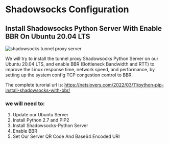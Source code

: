# Shadowsocks Configuration
## Install Shadowsocks Python Server With Enable BBR On Ubuntu 20.04 LTS
![shadowsocks tunnel proxy server](https://netslovers.com/wp-content/uploads/2022/03/shadowsocks.png)

We will try to install the tunnel proxy Shadowsocks Python Server on our Ubuntu 20.04 LTS, and enable BBR (Bottleneck Bandwidth and RTT) to improve the Linux response time, network speed, and performance, by setting up the system config TCP congestion control to BBR.

The complete turorial url is: https://netslovers.com/2022/03/11/python-pip-install-shadowsocks-with-bbr/


### we will need to:
1. Update our Ubuntu Server
2. Install Python 2.7 and PIP2
3. Install Shadowsocks-Python Server
4. Enable BBR
5. Set Our Server QR Code And Base64 Encoded URI

